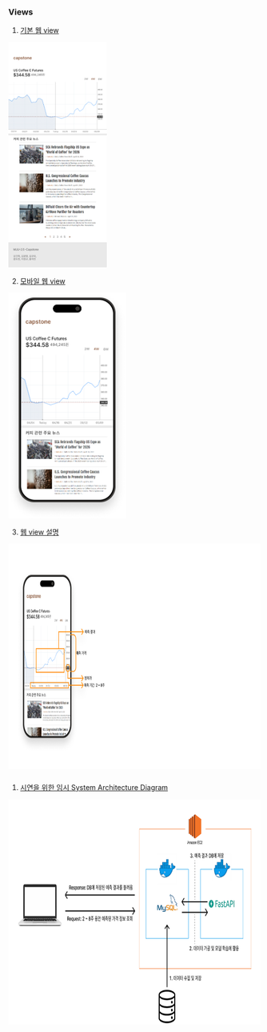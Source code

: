 ### Views

1. [기본 웹 view](https://github.com/MJU-Capstone-2025/data-prep/blob/preprocessing/imgs/width-576.png)

<img src="https://github.com/MJU-Capstone-2025/data-prep/blob/preprocessing/imgs/width-576.png?raw=true" alt="기본 웹 view" height="450px">

2. [모바일 웹 view](https://github.com/MJU-Capstone-2025/data-prep/blob/preprocessing/imgs/iPhone_gray.png)

<img src="https://github.com/MJU-Capstone-2025/data-prep/blob/preprocessing/imgs/iPhone_gray.png?raw=true" alt="모바일 웹 view" height="450px">

3. [웹 view 설명](https://github.com/MJU-Capstone-2025/data-prep/blob/preprocessing/imgs/Slide%2016_9%20-%201.png)

<img src="https://github.com/MJU-Capstone-2025/data-prep/blob/preprocessing/imgs/Slide%2016_9%20-%201.png?raw=true" alt="웹 view 설명" height="450px">

###

1. [시연을 위한 임시 System Architecture Diagram](https://github.com/MJU-Capstone-2025/data-prep/blob/preprocessing/imgs/Slide%2016_9%20-%201.png)

<img src="https://github.com/MJU-Capstone-2025/data-prep/blob/preprocessing/imgs/Temp System Architecture Diagram.png?raw=true" alt="웹 view 설명" height="450px">
